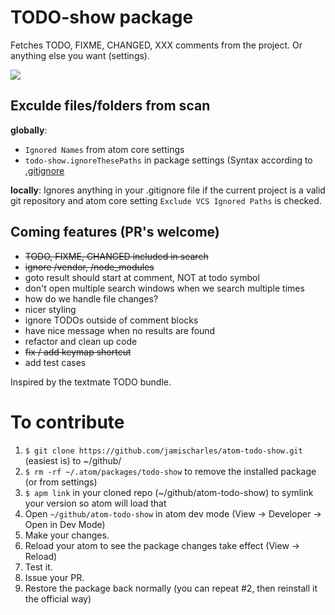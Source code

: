 # TODO-show package

Fetches TODO, FIXME, CHANGED, XXX comments from the project. Or anything else you want (settings).

![](https://raw.github.com/jamischarles/atom-todo-show/master/screenshots/preview.png)

## Exculde files/folders from scan
__globally__:
- `Ignored Names` from atom core settings
- `todo-show.ignoreThesePaths` in package settings (Syntax according to [.gitignore](http://git-scm.com/docs/gitignore)

__locally__: Ignores anything in your .gitignore file if the current project is a valid git repository and atom core setting `Exclude VCS Ignored Paths` is checked.

## Coming features (PR's welcome)
- ~~TODO, FIXME, CHANGED included in search~~
- ~~ignore /vendor, /node_modules~~
- goto result should start at comment, NOT at todo symbol
- don't open multiple search windows when we search multiple times
- how do we handle file changes?
- nicer styling
- ignore TODOs outside of comment blocks
- have nice message when no results are found
- refactor and clean up code
- ~~fix / add keymap shortcut~~
- add test cases

Inspired by the textmate TODO bundle.

# To contribute
1. `$ git clone https://github.com/jamischarles/atom-todo-show.git` (easiest is) to ~/github/
2. `$ rm -rf ~/.atom/packages/todo-show` to remove the installed package (or from settings)
3. `$ apm link` in your cloned repo (~/github/atom-todo-show) to symlink your version so atom will load that
4. Open `~/github/atom-todo-show` in atom dev mode (View -> Developer -> Open in Dev Mode)
5. Make your changes.
6. Reload your atom to see the package changes take effect (View -> Reload)
7. Test it.
8. Issue your PR.
9. Restore the package back normally (you can repeat #2, then reinstall it the official way)
